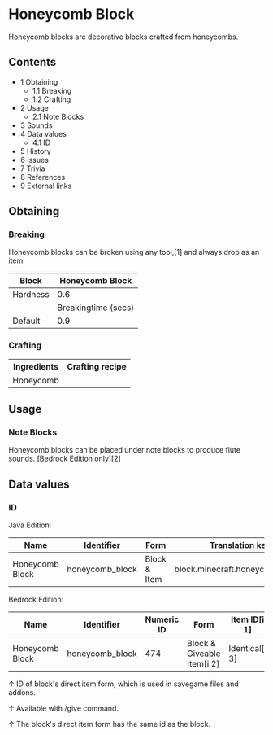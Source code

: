 # Honeycomb Block
Honeycomb blocks are decorative blocks crafted from honeycombs.

## Contents
- 1 Obtaining
	- 1.1 Breaking
	- 1.2 Crafting
- 2 Usage
	- 2.1 Note Blocks
- 3 Sounds
- 4 Data values
	- 4.1 ID
- 5 History
- 6 Issues
- 7 Trivia
- 8 References
- 9 External links

## Obtaining
### Breaking
Honeycomb blocks can be broken using any tool,[1] and always drop as an item.

| Block    | Honeycomb Block     |
|----------|---------------------|
| Hardness | 0.6                 |
|          | Breakingtime (secs) |
| Default  | 0.9                 |

### Crafting
| Ingredients | Crafting recipe |
|-------------|-----------------|
| Honeycomb   |                 |

## Usage
### Note Blocks
Honeycomb blocks can be placed under note blocks to produce flute sounds. ‌[Bedrock Edition  only][2]

## Data values
### ID
Java Edition:

| Name            | Identifier      | Form         | Translation key                 |
|-----------------|-----------------|--------------|---------------------------------|
| Honeycomb Block | honeycomb_block | Block & Item | block.minecraft.honeycomb_block |

Bedrock Edition:

| Name            | Identifier      | Numeric ID | Form                       | Item ID[i 1]   | Translation key           |
|-----------------|-----------------|------------|----------------------------|----------------|---------------------------|
| Honeycomb Block | honeycomb_block | 474        | Block & Giveable Item[i 2] | Identical[i 3] | tile.honeycomb_block.name |


↑ ID of block's direct item form, which is used in savegame files and addons.

↑ Available with /give command.

↑ The block's direct item form has the same id as the block.


